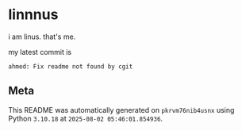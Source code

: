 # linnnus

i am linus. that's me.

my latest commit is

```
ahmed: Fix readme not found by cgit
```

## Meta

This README was automatically generated on `pkrvm76nib4usnx` using Python
`3.10.18` at `2025-08-02 05:46:01.854936`.
